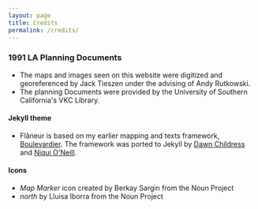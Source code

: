 ```yaml
---
layout: page
title: Credits
permalink: /credits/
---
```


### 1991 LA Planning Documents
* The maps and images seen on this website were digitized and georeferenced by Jack Tieszen under the advising of Andy Rutkowski.
* The planning Documents were provided by the University of Southern California's VKC Library.

#### Jekyll theme
* Flâneur is based on my earlier mapping and texts framework, [Boulevardier](https://github.com/kirschbombe/boulevardier). The framework was ported to Jekyll by [Dawn Childress](https://github.com/kirschbombe) and [Niqui O'Neill](https://github.com/dnoneill).


#### Icons
* _Map Marker_ icon created by Berkay Sargin from the Noun Project
* _north_ by Lluisa Iborra from the Noun Project

